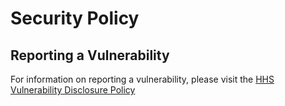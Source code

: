 # Security Policy

## Reporting a Vulnerability

For information on reporting a vulnerability, please visit the [HHS Vulnerability Disclosure Policy](https://www.hhs.gov/vulnerability-disclosure-policy/index.html)

